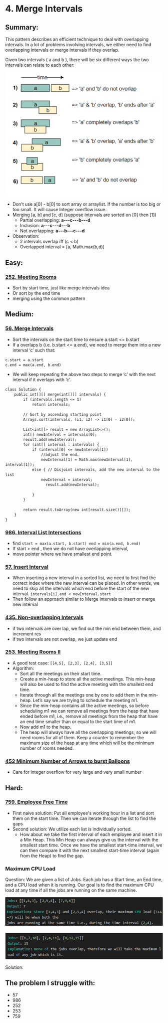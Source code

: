 # 4. Merge Intervals

## Summary:

This pattern describes an efficient technique to deal with overlapping intervals. In a lot of problems involving intervals, we either need to find overlapping intervals or merge intervals if they overlap.

Given two intervals \( a and b \), there will be six different ways the two intervals can relate to each other:

![](../.gitbook/assets/image%20%2811%29.png)



* Don't use a\[0\] - b\[0\] to sort array or arraylist. If the number is too big or too small. It will cause Integer overflow issue.
* Merging \[a, b\] and \[c, d\] \(suppose intervals are sorted on \[0\] then \[1\]\)
  * Partial overlapping: **a---c---b---d**
  * Inclusion: **a---c---d---b**
  * Not overlapping: **a---b---c---d**
* Observation: 
  * 2 intervals overlap iff \(c &lt; b\)
  * Overlapped interval = \[a, Math.max\(b,d\)\]

 



## Easy:

### [252. Meeting Rooms](https://leetcode.com/problems/meeting-rooms/)

* Sort by start time, just like merge intervals idea
* Or sort by the end time
* merging using the common pattern



## Medium:

### [56. Merge Intervals](https://leetcode.com/problems/merge-intervals/)

* Sort the intervals on the start time to ensure a.start &lt;= b.start
* If a overlaps b \(i.e. b.start &lt;= a.end\), we need to merge them into a new interval ‘c’ such that:

```text
c.start = a.start
c.end = max(a.end, b.end)
```

* We will keep repeating the above two steps to merge ‘c’ with the next interval if it overlaps with ‘c’.

```text
class Solution {
	public int[][] merge(int[][] intervals) {
		if (intervals.length <= 1)
			return intervals;

		// Sort by ascending starting point
		Arrays.sort(intervals, (i1, i2) -> i1[0] - i2[0]);

		List<int[]> result = new ArrayList<>();
		int[] newInterval = intervals[0];
		result.add(newInterval);
		for (int[] interval : intervals) {
			if (interval[0] <= newInterval[1])
                //adjust the end.
				newInterval[1] = Math.max(newInterval[1], interval[1]);
			else { // Disjoint intervals, add the new interval to the list      
				newInterval = interval;
                  result.add(newInterval);
	
			}
		}

		return result.toArray(new int[result.size()][]);
	}
}
```

### [986. Interval List Intersections](https://leetcode.com/problems/interval-list-intersections/)

* find   `start = max(a.start, b.start)
    end = min(a.end, b.end)` 
* If start &gt; end , then we do not have overlapping interval, 
* move pointer where we have smallest end point.

### [57. Insert Interval](https://leetcode.com/problems/insert-interval/)

* When inserting a new interval in a sorted list, we need to first find the correct index where the new interval can be placed. In other words, we need to skip all the intervals which end before the start of the new interval.   `intervals[i].end < newInterval.start`
* Then follow an approach similar to Merge intervals to insert or merge new interval

### [435. Non-overlapping Intervals](https://leetcode.com/problems/non-overlapping-intervals/)

* if two intervals are over lap, we find out the min end between them, and increment res
* if two intervals are not overlap, we just update end 

### [253. Meeting Rooms II](https://leetcode.com/problems/meeting-rooms-ii/)

* A good test case: `[[4,5], [2,3], [2,4], [3,5]]`
* Algorithm:
  * Sort all the meetings on their start time.
  * Create a min-heap to store all the active meetings. This min-heap will also be used to find the active meeting with the smallest end time.
  * Iterate through all the meetings one by one to add them in the min-heap. Let’s say we are trying to schedule the meeting m1.
  * Since the min-heap contains all the active meetings, so before scheduling m1 we can remove all meetings from the heap that have ended before m1, i.e., remove all meetings from the heap that have an end time smaller than or equal to the start time of m1.
  * Now add m1 to the heap.
  * The heap will always have all the overlapping meetings, so we will need rooms for all of them. Keep a counter to remember the maximum size of the heap at any time which will be the minimum number of rooms needed.

### [452 Minimum Number of Arrows to burst Balloons](https://leetcode.com/problems/minimum-number-of-arrows-to-burst-balloons/)

* Care for integer overflow for very large and very small number



### 

### 

### 

### 



## Hard:

### [759. Employee Free Time](https://leetcode.com/problems/employee-free-time/)

* First naive solution: Put all employee's working hour in a list and sort them on the start time. Then we can iterate through the list to find the gaps
* Second solution: We utilize each list is individually sorted.
  * How about we take the first interval of each employee and insert it in a Min Heap. This Min Heap can always give us the interval with the smallest start time.  Once we have the smallest start-time interval, we can then compare it with the next smallest start-time interval \(again from the Heap\) to find the gap.

### Maximum CPU Load

Question: We are given a list of Jobs. Each job has a Start time, an End time, and a CPU load when it is running. Our goal is to find the maximum CPU load at any time if all the jobs are running on the same machine.

![](../.gitbook/assets/image%20%287%29.png)

![](../.gitbook/assets/image%20%289%29.png)

Solution:



## The problem I  struggle with:

* 57
* 986
* 252
* 253
* 759





